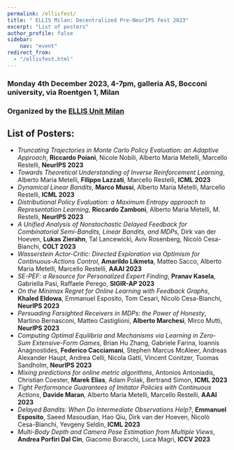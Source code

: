```yaml
---
permalink: /ellisfest/
title: " ELLIS Milan: Decentralized Pre-NeurIPS Fest 2023"
excerpt: "List of posters"
author_profile: false
sidebar:
    nav: "event"
redirect_from: 
  - "/ellisfest.html"
---
```


### Monday 4th December 2023, 4-7pm, galleria AS, Bocconi university, via Roentgen 1, Milan

### Organized by the [ELLIS Unit Milan](https://www.ellismilan.eu/)

## List of Posters:

* *Truncating Trajectories in Monte Carlo Policy Evaluation: an Adaptive Approach*, **Riccardo Poiani**, Nicole Nobili, Alberto Maria Metelli, Marcello Restelli, **NeurIPS 2023**
* *Towards Theoretical Understanding of Inverse Reinforcement Learning*, Alberto Maria Metelli, **Filippo Lazzati**, Marcello Restelli, **ICML 2023**
* *Dynamical Linear Bandits*, **Marco Mussi**, Alberto Maria Metelli, Marcello Restelli, **ICML 2023**
* *Distributional Policy Evaluation: a Maximum Entropy approach to Representation Learning*, **Riccardo Zamboni**, Alberto Maria Metelli, M. Restelli, **NeurIPS 2023**
* *A Unified Analysis of Nonstochastic Delayed Feedback for Combinatorial Semi-Bandits, Linear Bandits, and MDPs*, Dirk van der Hoeven, **Lukas Zierahn**, Tal Lancewicki, Aviv Rosenberg, Nicolò Cesa-Bianchi, **COLT 2023**
* *Wasserstein Actor-Critic: Directed Exploration via Optimism for Continuous-Actions Control*, **Amarildo Likmeta**, Matteo Sacco, Alberto Maria Metelli, Marcello Restelli, **AAAI 2023**
* *SE-PEF: a Resource for Personalized Expert Finding*, **Pranav Kasela**, Gabriella Pasi, Raffaele Perego, **SIGIR-AP 2023**
* *On the Minimax Regret for Online Learning with Feedback Graphs*, **Khaled Eldowa**, Emmanuel Esposito, Tom Cesari, Nicolò Cesa-Bianchi, **NeurIPS 2023**
* *Persuading Farsighted Receivers in MDPs: the Power of Honesty*, Martino Bernasconi, Matteo Castiglioni, **Alberto Marchesi**, Mirco Mutti, **NeurIPS 2023**
* *Computing Optimal Equilibria and Mechanisms via Learning in Zero-Sum Extensive-Form Games*, Brian Hu Zhang, Gabriele Farina, Ioannis Anagnostides, **Federico Cacciamani**, Stephen Marcus McAleer, Andreas Alexander Haupt, Andrea Celli, Nicola Gatti, Vincent Conitzer, Tuomas Sandholm, **NeurIPS 2023**
* *Mixing predictions for online metric algorithms*, Antonios Antoniadis, Christian Coester, **Marek Elias**, Adam Polak, Bertrand Simon, **ICML 2023**
* *Tight Performance Guarantees of Imitator Policies with Continuous Actions*, **Davide Maran**, Alberto Maria Metelli, Marcello Restelli, **AAAI 2023**
* *Delayed Bandits: When Do Intermediate Observations Help?*, **Emmanuel Esposito**, Saeed Masoudian, Hao Qiu, Dirk van der Hoeven, Nicolò Cesa-Bianchi, Yevgeny Seldin, **ICML 2023**
* *Multi-Body Depth and Camera Pose Estimation from Multiple Views*, **Andrea Porfiri Dal Cin**, Giacomo Boracchi, Luca Magri, **ICCV 2023**
